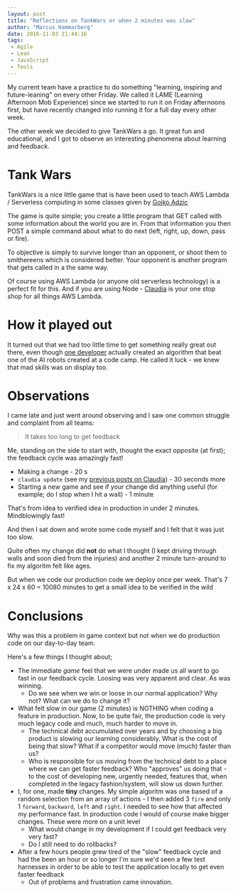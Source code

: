 ```yaml
---
layout: post
title: "Reflections on TankWars or when 2 minutes was slow"
author: "Marcus Hammarberg"
date: 2016-11-03 21:44:16
tags:
 - Agile
 - Lean
 - JavaScript
 - Tools
---
```


My current team have a practice to do something "learning, inspiring and future-leaning" on every other Friday. We called it LAME (Learning Afternoon Mob Experience) since we started to run it on Friday afternoons first, but have recently changed into running it for a full day every other week.

The other week we decided to give TankWars a go. It great fun and educational, and I got to observe an interesting phenomena about learning and feedback. 

<a name='more'></a>

# Tank Wars

TankWars is a nice little game that is have been used to teach AWS Lambda / Serverless computing in some classes given by [Gojko Adzic](http://www.gojko.net)

The game is quite simple; you create a little program that GET called with some information about the world you are in. From that information you then POST a simple command about what to do next (left, right, up, down, pass or fire). 

To objective is simply to survive longer than an opponent, or shoot them to smithereens which is considered better. Your opponent is another program that gets called in a the same way. 

Of course using AWS Lambda (or anyone old serverless technology) is a perfect fit for this. And if you are using Node - [Claudia](http://claudiajs.com) is your one stop shop for all things AWS Lambda.

# How it played out

It turned out that we had too little time to get something really great out there, even though [one developer](https://twitter.com/orjansjoholm) actually created an algorithm that beat one of the AI robots created at a code camp. He called it luck - we knew that mad skills was on display too. 

# Observations

I came late and just went around observing and I saw one common struggle and complaint from all teams:

> It takes too long to get feedback 

Me, standing on the side to start with, thought the exact opposite (at first); the feedback cycle was amazingly fast! 

* Making a change - 20 s
* `claudia update` (see my [previous posts on Claudia](/2016/02/first-aws-lamda-steps.html)) - 30 seconds more
* Starting a new game and see if your change did anything useful (for example; do I stop when I hit a wall) - 1 minute

That's from idea to verified idea in production in under 2 minutes. Mindblowingly fast!

And then I sat down and wrote some code myself and I felt that it was just too slow. 

Quite often my change did **not** do what I thought (I kept driving through walls and soon died from the injuries) and another 2 minute turn-around to fix my algoritm felt like ages. 

But when we code our production code we deploy once per week. That's 7 x 24 x 60 = 10080 minutes to get a small idea to be verified in the wild

# Conclusions

Why was this a problem in game context but not when we do production code on our day-to-day team. 

Here's a few things I thought about;

* The immediate *game* feel that we were under made us all want to go fast in our feedback cycle. Loosing was very apparent and clear. As was winning. 
  * Do we see when we win or loose in our normal application? Why not? What can we do to change it?
* What felt slow in our game (2 minutes) is NOTHING when coding a feature in production. Now, to be quite fair, the production code is very much legacy code and much, much harder to move in. 
  * The technical debt accumulated over years and by choosing a big product is slowing our learning considerably. What is the cost of being that slow? What if a competitor would move (much) faster than us?
  * Who is responsible for us moving from the technical debt to a place where we can get faster feedback? Who "approves" us doing that - to the cost of developing new, urgently needed, features that, when completed in the legacy fashion/system, will slow us down further.
* I, for one, made **tiny** changes. My simple algoritm was one based of a random selection from an array of actions - I then added 3 `fire` and only 1 `forward`, `backward`, `left` and `right`. I needed to see how that affected my performance fast. In production code I would of course make bigger changes. These were more on a unit level
  * What would change in my development if I could get feedback very very fast?
  * Do I still need to do rollbacks?  
* After a few hours people grew tired of the "slow" feedback cycle and had the been an hour or so longer I'm sure we'd seen a few test harnesses in order to be able to test the application locally to get even faster feedback 
  * Out of problems and frustration came innovation. 
